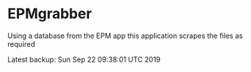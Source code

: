 # EPMgrabber
Using a database from the EPM app this application scrapes the files as required


Latest backup: Sun Sep 22 09:38:01 UTC 2019
